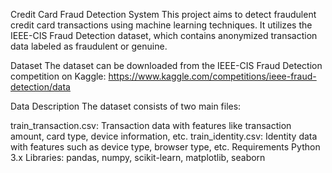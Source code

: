 Credit Card Fraud Detection System
This project aims to detect fraudulent credit card transactions using machine learning techniques. It utilizes the IEEE-CIS Fraud Detection dataset, which contains anonymized transaction data labeled as fraudulent or genuine.

Dataset
The dataset can be downloaded from the IEEE-CIS Fraud Detection competition on Kaggle: https://www.kaggle.com/competitions/ieee-fraud-detection/data

Data Description
The dataset consists of two main files:

train_transaction.csv: Transaction data with features like transaction amount, card type, device information, etc.
train_identity.csv: Identity data with features such as device type, browser type, etc.
Requirements
Python 3.x
Libraries: pandas, numpy, scikit-learn, matplotlib, seaborn
